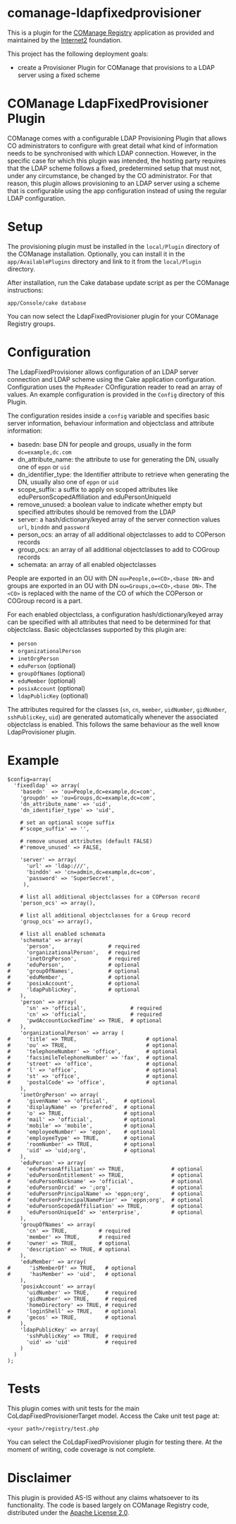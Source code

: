# comanage-ldapfixedprovisioner
This is a plugin for the [COManage Registry](https://www.internet2.edu/products-services/trust-identity/comanage/) application as provided and maintained by the [Internet2](https://www.internet2.edu/) foundation.

This project has the following deployment goals:
- create a Provisioner Plugin for COManage that provisions to a LDAP server using a fixed scheme


COManage LdapFixedProvisioner Plugin
====================================
COManage comes with a configurable LDAP Provisioning Plugin that allows CO administrators to configure with great detail what kind of information needs to be synchronised with which LDAP connection. However, in the specific case for which this plugin was intended, the hosting party requires that the LDAP scheme follows a fixed, predetermined setup that must not, under any circumstance, be changed by the CO administrator. For that reason, this plugin allows provisioning to an LDAP server using a scheme that is configurable using the app configuration instead of using the regular LDAP configuration.

Setup
=====
The provisioning plugin must be installed in the `local/Plugin` directory of the COManage installation. Optionally, you can install it in the `app/AvailablePlugins` directory and link to it from the `local/Plugin` directory.

After installation, run the Cake database update script as per the COManage instructions:
```
app/Console/cake database
```
You can now select the LdapFixedProvisioner plugin for your COManage Registry groups.

Configuration
=============
The LdapFixedProvisioner allows configuration of an LDAP server connection and LDAP scheme using the Cake application configuration. Configuration uses the ```PhpReader``` COnfiguration reader to read an array of values. An example configuration is provided in the ```Config``` directory of this Plugin.

The configuration resides inside a ```config``` variable and specifies basic server information, behaviour information and objectclass and attribute information:
* basedn: base DN for people and groups, usually in the form ```dc=example,dc.com```
* dn_attribute_name: the attribute to use for generating the DN, usually one of ```eppn``` or ```uid```
* dn_identifier_type: the Identifier attribute to retrieve when generating the DN, usually also one of ```eppn``` or ```uid```
* scope_suffix: a suffix to apply on scoped attributes like eduPersonScopedAffiliation and eduPersonUniqueId
* remove_unused: a boolean value to indicate whether empty but specified attributes should be removed from the LDAP
* server: a hash/dictionary/keyed array of the server connection values ```url```, ```binddn``` and ```password```
* person_ocs: an array of all additional objectclasses to add to COPerson records
* group_ocs: an array of all additional objectclasses to add to COGroup records
* schemata: an array of all enabled objectclasses

People are exported in an OU with DN ```ou=People,o=<CO>,<base DN>``` and groups are exported in an OU with DN ```ou=Groups,o=<CO>,<base DN>```. The ```<CO>``` is replaced with the name of the CO of which the COPerson or COGroup record is a part.

For each enabled objectclass, a configuration hash/dictionary/keyed array can be specified with all attributes that need to be determined for that objectclass. Basic objectclasses supported by this plugin are:
* ```person```
* ```organizationalPerson```
* ```inetOrgPerson```
* ```eduPerson``` (optional)
* ```groupOfNames``` (optional)
* ```eduMember``` (optional)
* ```posixAccount``` (optional)
* ```ldapPublicKey``` (optional)

The attributes required for the classes (```sn```, ```cn```, ```member```, ```uidNumber```, ```gidNumber```, ```sshPublicKey```, ```uid```) are generated automatically whenever the associated objectclass is enabled. This follows the same behaviour as the well know LdapProvisioner plugin.

Example
=======
```<?php
$config=array(
  'fixedldap' => array(
    'basedn'  => 'ou=People,dc=example,dc=com',
    'groupdn' => 'ou=Groups,dc=example,dc=com',
    'dn_attribute_name' => 'uid',
    'dn_identifier_type' => 'uid',

    # set an optional scope suffix
    #'scope_suffix' => '',

    # remove unused attributes (default FALSE)
    #'remove_unused' => FALSE,

    'server' => array(
      'url' => 'ldap:///',
      'binddn' => 'cn=admin,dc=example,dc=com',
      'password' => 'SuperSecret',
     ),

    # list all additional objectclasses for a COPerson record
    'person_ocs' => array(),

    # list all additional objectclasses for a Group record
    'group_ocs' => array(),

    # list all enabled schemata
    'schemata' => array(
      'person',                 # required
      'organizationalPerson',   # required
      'inetOrgPerson',          # required
#     'eduPerson',              # optional
#     'groupOfNames',           # optional
#     'eduMember',              # optional
#     'posixAccount',           # optional
#     'ldapPublicKey',          # optional
    ),
    'person' => array(
      'sn' => 'official',              # required
      'cn' => 'official',              # required
#     'pwdAccountLockedTime' => TRUE,  # optional
    ),
    'organizationalPerson' => array (
#     'title' => TRUE,                      # optional
#     'ou' => TRUE,                         # optional
#     'telephoneNumber' => 'office',        # optional
#     'facsimileTelephoneNumber' => 'fax',  # optional
#     'street' => 'office',                 # optional
#     'l' => 'office',                      # optional
#     'st' => 'office',                     # optional
#     'postalCode' => 'office',             # optional
    ),
    'inetOrgPerson' => array(
#     'givenName' => 'official',     # optional
#     'displayName' => 'preferred',  # optional
#     'o' => TRUE,                   # optional
#     'mail' => 'official',          # optional
#     'mobile' => 'mobile',          # optional
#     'employeeNumber' => 'eppn',    # optional
#     'employeeType' => TRUE,        # optional
#     'roomNumber' => TRUE,          # optional
#     'uid' => 'uid;org',            # optional
    ),
    'eduPerson' => array(
#     'eduPersonAffiliation' => TRUE,               # optional
#     'eduPersonEntitlement' => TRUE,               # optional
#     'eduPersonNickname' => 'official',            # optional
#     'eduPersonOrcid' => ';org',                   # optional
#     'eduPersonPrincipalName' => 'eppn;org',       # optional
#     'eduPersonPrincipalNamePrior' => 'eppn;org',  # optional
#     'eduPersonScopedAffiliation' => TRUE,         # optional
#     'eduPersonUniqueId' => 'enterprise',          # optional
    ),
    'groupOfNames' => array(
      'cn' => TRUE,          # required
      'member' => TRUE,      # required
#     'owner' => TRUE,       # optional
#     'description' => TRUE, # optional
    ),
    'eduMember' => array(
#      'isMemberOf' => TRUE,   # optional
#      'hasMember' => 'uid',   # optional
    ),
    'posixAccount' => array(
      'uidNumber' => TRUE,     # required
      'gidNumber' => TRUE,     # required
      'homeDirectory' => TRUE, # required
#     'loginShell' => TRUE,    # optional
#     'gecos' => TRUE,         # optional
    ),
    'ldapPublicKey' => array(
      'sshPublicKey' => TRUE,  # required
      'uid' => 'uid'           # required
    )
  )
);
```

Tests
=====
This plugin comes with unit tests for the main CoLdapFixedProvisionerTarget model. Access the Cake unit test page at:
````
<your path>/registry/test.php
````
You can select the CoLdapFixedProvisioner plugin for testing there. At the moment of writing, code coverage is not complete.

Disclaimer
==========
This plugin is provided AS-IS without any claims whatsoever to its functionality. The code is based largely on COManage Registry code, distributed under the [Apache License 2.0](http://www.apache.org/licenses/LICENSE-2.0).
